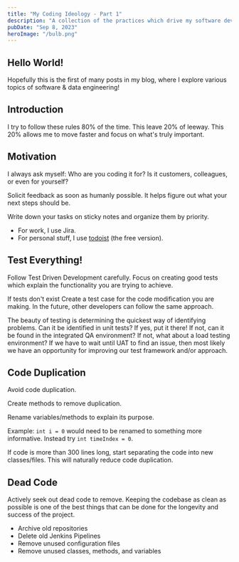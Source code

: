 ```yaml
---
title: "My Coding Ideology - Part 1"
description: "A collection of the practices which drive my software development career"
pubDate: "Sep 8, 2023"
heroImage: "/bulb.png"
---
```


## Hello World!

Hopefully this is the first of many posts in my blog, where I explore various topics of software & data engineering!

## Introduction

I try to follow these rules 80% of the time. This leave 20% of leeway. This 20% allows me to move faster and focus on what's truly important.

## Motivation

I always ask myself: Who are you coding it for? Is it customers, colleagues, or even for yourself? 

Solicit feedback as soon as humanly possible. It helps figure out what your next steps should be.

Write down your tasks on sticky notes and organize them by priority. 
- For work, I use Jira. 
- For personal stuff, I use [todoist](https://todoist.com/) (the free version).

## Test Everything!

Follow Test Driven Development carefully. Focus on creating good tests which explain the functionality you are trying to achieve.

If tests don't exist Create a test case for the code modification you are making. In the future, other developers can follow the same approach.

The beauty of testing is determining the quickest way of identifying problems. Can it be identified in unit tests? If yes, put it there! If not, can it be found in the integrated QA environment? If not, what about a load testing environment? If we have to wait until UAT to find an issue, then most likely we have an opportunity for improving our test framework and/or approach.

## Code Duplication
Avoid code duplication.

Create methods to remove duplication. 

Rename variables/methods to explain its purpose.

Example: 
```int i = 0``` would need to be renamed to something more informative. Instead try ```int timeIndex = 0```.

If code is more than 300 lines long, start separating the code into new classes/files. This will naturally reduce code duplication.

## Dead Code
Actively seek out dead code to remove. Keeping the codebase as clean as possible is one of the best things that can be done for the longevity and success of the project.

- Archive old repositories
- Delete old Jenkins Pipelines
- Remove unused configuration files
- Remove unused classes, methods, and variables
